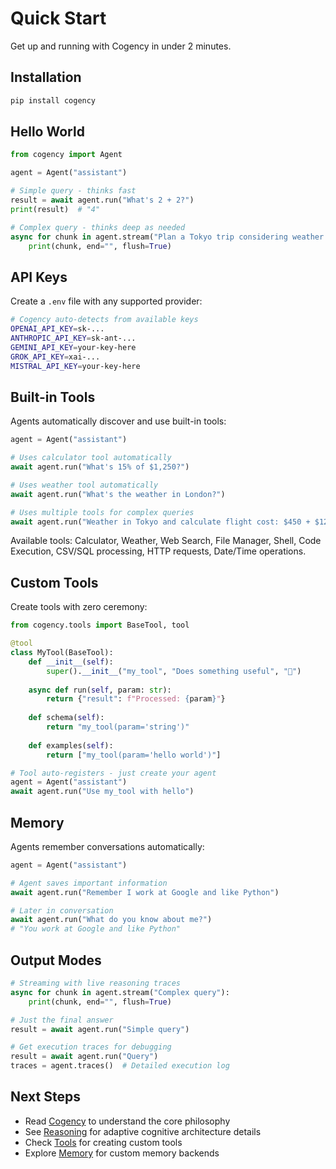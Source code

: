 # Quick Start

Get up and running with Cogency in under 2 minutes.

## Installation

```bash
pip install cogency
```

## Hello World

```python
from cogency import Agent

agent = Agent("assistant")

# Simple query - thinks fast
result = await agent.run("What's 2 + 2?")
print(result)  # "4"

# Complex query - thinks deep as needed
async for chunk in agent.stream("Plan a Tokyo trip considering weather and budget"):
    print(chunk, end="", flush=True)
```

## API Keys

Create a `.env` file with any supported provider:

```bash
# Cogency auto-detects from available keys
OPENAI_API_KEY=sk-...
ANTHROPIC_API_KEY=sk-ant-...
GEMINI_API_KEY=your-key-here
GROK_API_KEY=xai-...
MISTRAL_API_KEY=your-key-here
```

## Built-in Tools

Agents automatically discover and use built-in tools:

```python
agent = Agent("assistant")

# Uses calculator tool automatically
await agent.run("What's 15% of $1,250?")

# Uses weather tool automatically  
await agent.run("What's the weather in London?")

# Uses multiple tools for complex queries
await agent.run("Weather in Tokyo and calculate flight cost: $450 + $120 tax")
```

Available tools: Calculator, Weather, Web Search, File Manager, Shell, Code Execution, CSV/SQL processing, HTTP requests, Date/Time operations.

## Custom Tools

Create tools with zero ceremony:

```python
from cogency.tools import BaseTool, tool

@tool
class MyTool(BaseTool):
    def __init__(self):
        super().__init__("my_tool", "Does something useful", "🔧")
    
    async def run(self, param: str):
        return {"result": f"Processed: {param}"}
    
    def schema(self):
        return "my_tool(param='string')"
    
    def examples(self):
        return ["my_tool(param='hello world')"]

# Tool auto-registers - just create your agent
agent = Agent("assistant")
await agent.run("Use my_tool with hello")
```

## Memory

Agents remember conversations automatically:

```python
agent = Agent("assistant")

# Agent saves important information
await agent.run("Remember I work at Google and like Python")

# Later in conversation
await agent.run("What do you know about me?")
# "You work at Google and like Python"
```

## Output Modes

```python
# Streaming with live reasoning traces
async for chunk in agent.stream("Complex query"):
    print(chunk, end="", flush=True)

# Just the final answer
result = await agent.run("Simple query")

# Get execution traces for debugging
result = await agent.run("Query")
traces = agent.traces()  # Detailed execution log
```

## Next Steps

- Read [Cogency](cogency.md) to understand the core philosophy  
- See [Reasoning](reasoning.md) for adaptive cognitive architecture details
- Check [Tools](tools.md) for creating custom tools
- Explore [Memory](memory.md) for custom memory backends